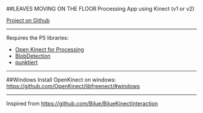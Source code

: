 ##LEAVES MOVING ON THE FLOOR
Processing App using Kinect (v1 or v2)

[Project on Github](https://github.com/Hemisphere-Project/Leaves)

---------------------------------------------------------------

Requires the P5 libraries:

- [Open Kinect for Processing](http://shiffman.net/p5/kinect/)
- [BlobDetection](http://www.v3ga.net/processing/BlobDetection/)
- [punktiert](https://github.com/djrkohler/punktiert)

---------------------------------------------------------------

##Windows
Install OpenKinect on windows:
https://github.com/OpenKinect/libfreenect/#windows

---------------------------------------------------------------

Inspired from https://github.com/Bilue/BilueKinectInteraction
